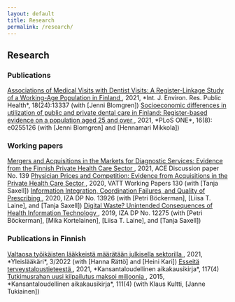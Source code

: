 ```yaml
---
layout: default
title: Research
permalink: /research/
---
```


## Research

### Publications

<a class="titlelink" href="https://www.mdpi.com/1660-4601/18/24/13337">
	Associations of Medical Visits with Dentist Visits: A Register-Linkage Study of a Working-Age Population in Finland
</a>, 2021, *Int. J. Environ. Res. Public Health*, 18(24):13337
(with [Jenni Blomgren])

<a class="titlelink" href="https://doi.org/10.1371/journal.pone.0255126">
	Socioeconomic differences in utilization of public and private dental care in Finland: Register-based evidence on a population aged 25 and over
</a>, 2021, *PLoS ONE*, 16(8): e0255126
(with [Jenni Blomgren] and [Hennamari Mikkola])

### Working papers

<a class="titlelink" href="https://ace-economics.fi/kuvat/dp139.pdf">
	Mergers and Acquisitions in the Markets for Diagnostic Services: Evidence from the Finnish Private Health Care Sector
</a>, 2021, ACE Discussion paper No. 139

<a class="titlelink" href="https://urn.fi/URN:ISBN:978-952-274-252-0">
	Physician Prices and Competition: Evidence from Acquisitions in the Private Health Care Sector
</a>, 2020, VATT Working Papers 130 
(with [Tanja Saxell])

<a class="titlelink" href="http://ftp.iza.org/dp13926.pdf">
	Information Integration, Coordination Failures, and Quality of Prescribing
</a>, 2020, IZA DP No. 13926 
(with [Petri Böckerman], [Liisa T. Laine], and [Tanja Saxell])

<a class="titlelink" href="http://ftp.iza.org/dp12275.pdf">
	Digital Waste? Unintended Consequences of Health Information Technology
</a>, 2019, IZA DP No. 12275 
(with [Petri Böckerman], [Mika Kortelainen], [Liisa T. Laine], and [Tanja Saxell])


### Publications in Finnish

<a class="titlelink" href="https://www.lukusali.fi/index.html?p=Suomen%20yleisl%C3%A4%C3%A4k%C3%A4rit%20GPF%20ry&i=6271960a-da95-11ec-bdec-00155d64030a">
	Valtaosa työikäisten lääkkeistä määrätään julkisella sektorilla
</a>, 2021, *Yleislääkäri*, 3/2022
(with [Hanna Rättö] and [Heini Kari])

<a class="titlelink" href="https://www.taloustieteellinenyhdistys.fi/wp-content/uploads/2021/12/KAK_4_2021_WEB-119-123.pdf">
	Esseitä terveystaloustieteestä
</a>, 2021, *Kansantaloudellinen aikakausikirja*, 117(4)

<a class="titlelink" href="http://www.taloustieteellinenyhdistys.fi/wp-content/uploads/2015/12/kultti-nurminen-tukiainen.pdf">
	Tutkimusrahan uusi kilpailutus maksoi miljoonia
</a>, 2015, *Kansantaloudellinen aikakausikirja*, 111(4) 
(with Klaus Kultti, [Janne Tukiainen])


[Petri Böckerman]: http://www.petribockerman.fi/
[Mika Kortelainen]: https://sites.google.com/view/mikakorte/home
[Liisa T. Laine]: https://www.liisalaine.net/
[Mikko Nurminen]: https://mikkonurminen.github.io/
[Tanja Saxell]: https://sites.google.com/site/tsaxell/
[Janne Tukiainen]: https://vatt.fi/en/researcher/tukiainen-janne
[Jenni Blomgren]: https://www.kela.fi/tutkimus/henkilosto/-/asset_publisher/Ws4epHaGEWCI/content/blomgren-jenni
[Hennamari Mikkola]: https://www.kela.fi/tutkimus/henkilosto/-/asset_publisher/Ws4epHaGEWCI/content/mikkola-hennamari?inheritRedirect=false&redirect=https%3A%2F%2Fwww.kela.fi%2Ftutkimus%2Fhenkilosto%3Fp_p_id%3D101_INSTANCE_Ws4epHaGEWCI%26p_p_lifecycle%3D0%26p_p_state%3Dnormal%26p_p_mode%3Dview%26p_p_col_id%3Dcolumn-2%26p_p_col_pos%3D2%26p_p_col_count%3D3
[Hanna Rättö]: https://www.kela.fi/tutkimuksen-henkilosto-ratto-hanna
[Heini Kari]: https://www.kela.fi/tutkimuksen-henkilosto-kari-heini